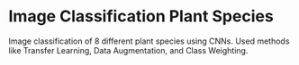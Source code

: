 # Image Classification Plant Species
Image classification of 8 different plant species using CNNs. Used methods like Transfer Learning, Data Augmentation, and Class Weighting.
